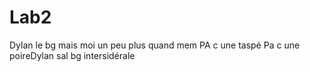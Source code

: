 # Lab2
Dylan le bg mais moi un peu plus quand mem
PA c une taspé
Pa c une poireDylan sal bg intersidérale
